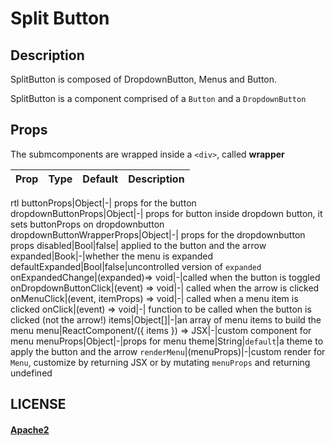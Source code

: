 # Split Button

## Description
SplitButton is composed of DropdownButton, Menus and Button.

SplitButton is a component comprised of a `Button` and a `DropdownButton`

## Props

The submcomponents are wrapped inside a `<div>`, called **wrapper**

Prop | Type | Default | Description
--- | --- | --- | ---
rtl
buttonProps|Object|-| props for the button
dropdownButtonProps|Object|-| props for button inside dropdown button, it sets buttonProps on dropdownbutton
dropdownButtonWrapperProps|Object|-| props for the dropdownbutton props
disabled|Bool|false| applied to the button and the arrow
expanded|Book|-|whether the menu is expanded
defaultExpanded|Bool|false|uncontrolled version of `expanded`
onExpandedChange|(expanded)=> void|-|called when the button is toggled
onDropdownButtonClick|(event) => void|-| called when the arrow is clicked
onMenuClick|(event, itemProps) => void|-| called when a menu item is clicked
onClick|(event) => void|-| function to be called when the button is clicked (not the arrow!)
items|Object[]|-|an array of menu items to build the menu
menu|ReactComponent/({ items }) => JSX|-|custom component for menu
menuProps|Object|-|props for menu
theme|String|`default`|a theme to apply the button and the arrow
`renderMenu`|(menuProps)|-|custom render for `Menu`, customize by returning JSX or by mutating `menuProps` and returning undefined

## LICENSE

#### [Apache2](./LICENSE)
